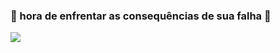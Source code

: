 ### 🎸 hora de enfrentar as consequências de sua falha 🎸
![](https://media.tenor.com/GXumI4Eb5EsAAAAM/fnaf-bunny-hop.gif)


<!--
**RyanBatistaBueno/RyanBatistaBueno** is a ✨ _special_ ✨ repository because its `README.md` (this file) appears on your GitHub profile.

Here are some ideas to get you started:

- 🔭 I’m currently working on ...
- 🌱 I’m currently learning ...
- 👯 I’m looking to collaborate on ...
- 🤔 I’m looking for help with ...
- 💬 Ask me about ...
- 📫 How to reach me: ...
- 😄 Pronouns: ...
- ⚡ Fun fact: ...
-->
